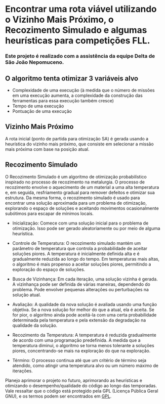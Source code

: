 # Encontrar uma rota viável utilizando o Vizinho Mais Próximo, o Recozimento Simulado e algumas heurísticas para competições FLL.

### Este projeto é realizado com a assistência da equipe Delta de São João Nepomuceno.

## O algoritmo tenta otimizar 3 variáveis alvo

- Complexidade de uma execução (à medida que o número de missões em uma execução aumenta, a complexidade da construção das ferramentas para essa execução também cresce)
- Tempo de uma execução
- Pontuação de uma execução

## Vizinho Mais Próximo

A rota inicial (ponto de partida para otimização SA) é gerada usando a heurística do vizinho mais próximo, que consiste em selecionar a missão mais próxima com base na posição atual.

## Recozimento Simulado

O Recozimento Simulado é um algoritmo de otimização probabilístico inspirado no processo de recozimento na metalurgia. O processo de recozimento envolve o aquecimento de um material a uma alta temperatura e, em seguida, resfriamento gradual para remover defeitos e otimizar sua estrutura. Da mesma forma, o recozimento simulado é usado para encontrar uma solução aproximada para um problema de otimização, explorando o espaço de soluções e aceitando movimentos ocasionalmente subótimos para escapar de mínimos locais.

- Inicialização: Comece com uma solução inicial para o problema de otimização. Isso pode ser gerado aleatoriamente ou por meio de alguma heurística.

- Controle de Temperatura: O recozimento simulado mantém um parâmetro de temperatura que controla a probabilidade de aceitar soluções piores. A temperatura é inicialmente definida alta e é gradualmente reduzida ao longo do tempo. Em temperaturas mais altas, o algoritmo é mais propenso a aceitar soluções piores, permitindo a exploração do espaço de soluções.

- Busca de Vizinhança: Em cada iteração, uma solução vizinha é gerada. A vizinhança pode ser definida de várias maneiras, dependendo do problema. Pode envolver pequenas alterações ou perturbações na solução atual.

- Avaliação: A qualidade da nova solução é avaliada usando uma função objetiva. Se a nova solução for melhor do que a atual, ela é aceita. Se for pior, o algoritmo ainda pode aceitá-la com uma certa probabilidade determinada pela temperatura e pela extensão da degradação na qualidade da solução.

- Recozimento da Temperatura: A temperatura é reduzida gradualmente de acordo com uma programação predefinida. À medida que a temperatura diminui, o algoritmo se torna menos tolerante a soluções piores, concentrando-se mais na exploração do que na exploração.

- Término: O processo continua até que um critério de término seja atendido, como atingir uma temperatura alvo ou um número máximo de iterações.

Planejo aprimorar o projeto no futuro, aprimorando as heurísticas e otimizando o desempenho/qualidade do código ao longo das temporadas. Vale ressaltar que o código está protegido pela GPL (Licença Pública Geral GNU), e os termos podem ser encontrados em [GPL](https://www.gnu.org/licenses/gpl-3.0.en.html).
